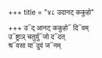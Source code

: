 +++
title = "४८ उदानट् ककुहो"

+++
उ᳓द् आनट् ककुहो᳓ दि᳓वम्  
उ᳓ष्ट्राञ् चतुर्यु᳓जो द᳓दत्  
श्र᳓वसा या᳓दुवं ज᳓नम्